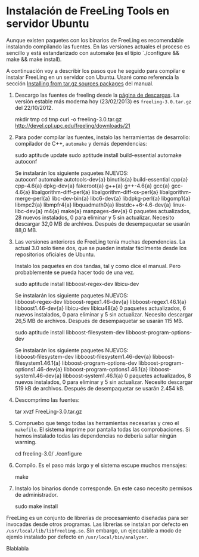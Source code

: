 # Instalación de FreeLing Tools en servidor Ubuntu

Aunque existen paquetes con los binarios de FreeLing es recomendable instalando
compilando las fuentes. En las versiones actuales el proceso es sencillo y está
estandarizado con automake (es el típio `./configure && make && make install).

A continuación voy a describir los pasos que he seguido para compilar e instalar FreeLing en un servidor con Ubuntu. Usaré como referencia la sección [Installing from tar.gz sources packages](http://nlp.lsi.upc.edu/freeling/doc/userman/html/node12.html) del manual.


1. Descargo las fuentes de freeling desde la [página de descargas](http://devel.cpl.upc.edu/freeling/downloads?order=time&desc=1). La versión estable más moderna hoy (23/02/2013) es `freeling-3.0.tar.gz` del 22/10/2012.

    mkdir tmp
    cd tmp
    curl -o freeling-3.0.tar.gz http://devel.cpl.upc.edu/freeling/downloads/21


1. Para poder compilar las fuentes, instalo las herramientas de desarrollo: compilador de C++, `automake`
   y demás dependencias:

    sudo aptitude update
    sudo aptitude install build-essential automake autoconf

    Se instalarán los siguiente paquetes NUEVOS:     
    autoconf automake autotools-dev{a} binutils{a} build-essential cpp{a} cpp-4.6{a} dpkg-dev{a} fakeroot{a} 
    g++{a} g++-4.6{a} gcc{a} gcc-4.6{a} libalgorithm-diff-perl{a} libalgorithm-diff-xs-perl{a} 
    libalgorithm-merge-perl{a} libc-dev-bin{a} libc6-dev{a} libdpkg-perl{a} libgomp1{a} libmpc2{a} libmpfr4{a} 
    libquadmath0{a} libstdc++6-4.6-dev{a} linux-libc-dev{a} m4{a} make{a} manpages-dev{a} 
    0 paquetes actualizados, 28 nuevos instalados, 0 para eliminar y 5 sin actualizar.
    Necesito descargar 32,0 MB de archivos. Después de desempaquetar se usarán 88,0 MB.


   
1. Las versiones anteriores de FreeLing tenía muchas dependencias. La actual 3.0 solo tiene dos, que se pueden instalar fácilmente desde los repositorios oficiales de Ubuntu.

    Instalo los paquetes en dos tandas, tal y como dice el manual. Pero probablemente se pueda hacer todo de una vez. 


    sudo aptitude install libboost-regex-dev libicu-dev

    Se instalarán los siguiente paquetes NUEVOS:     
    libboost-regex-dev libboost-regex1.46-dev{a} libboost-regex1.46.1{a} libboost1.46-dev{a} libicu-dev libicu48{a} 
    0 paquetes actualizados, 6 nuevos instalados, 0 para eliminar y 5 sin actualizar.
    Necesito descargar 26,5 MB de archivos. Después de desempaquetar se usarán 115 MB.

    sudo aptitude install libboost-filesystem-dev libboost-program-options-dev

    Se instalarán los siguiente paquetes NUEVOS:     
    libboost-filesystem-dev libboost-filesystem1.46-dev{a} libboost-filesystem1.46.1{a} 
    libboost-program-options-dev libboost-program-options1.46-dev{a} libboost-program-options1.46.1{a} 
    libboost-system1.46-dev{a} libboost-system1.46.1{a} 
    0 paquetes actualizados, 8 nuevos instalados, 0 para eliminar y 5 sin actualizar.
    Necesito descargar 519 kB de archivos. Después de desempaquetar se usarán 2.454 kB.


1. Descomprimo las fuentes:

    tar xvzf FreeLing-3.0.tar.gz


1. Compruebo que tengo todas las herramientas necesarias y creo el `makefile`.
   El sistema imprime por pantalla todas las comprobaciones. Si hemos instalado
   todas las dependencias no debería saltar ningún warning.

    cd freeling-3.0/
    ./configure


1. Compilo. Es el paso más largo y el sistema escupe muchos mensajes:

    make


1. Instalo los binarios donde corresponde. En este caso necesito permisos de
   administrador.

    sudo make install


FreeLing es un conjunto de librerías de procesamiento diseñadas para ser invocadas desde otros programas. Las librerías se instalan por defecto en `/usr/local/lib/libfreeling.so`. Sin embargo, un ejecutable a modo de ejemlo instalado por defecto en `/usr/local/bin/analyzer`.

Blablabla
